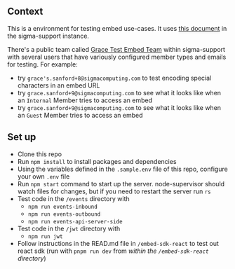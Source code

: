 ## Context

This is a environment for testing embed use-cases. It uses [this document](https://app.sigmacomputing.com/sigma-support/workbook/GS-Q3-24-Embed-Main-17S6AE3gIPEpthqvCWler8) in the sigma-support instance.

There's a public team called [Grace Test Embed Team](https://app.sigmacomputing.com/sigma-support/admin/teams/208e07fa-2d9f-4520-9c9a-cb461927c9cd) within sigma-support with several users that have variously configured member types and emails for testing. For example:
- try `grace's.sanford+8@sigmacomputing.com` to test encoding special characters in an embed URL
- try `grace.sanford+9@sigmacomputing.com` to see what it looks like when an `Internal` Member tries to access an embed
- try `grace.sanford+9@sigmacomputing.com` to see what it looks like when an `Guest` Member tries to access an embed

## Set up
- Clone this repo
- Run `npm install` to install packages and dependencies
- Using the variables defined in the `.sample.env` file of this repo, configure your own `.env` file 
- Run `npm start` command to start up the server. node-supervisor should watch files for changes, but if you need to restart the server run `rs`
- Test code in the `/events` directory with
    - `npm run events-inbound`
    - `npm run events-outbound`
    - `npm run events-api-server-side`
- Test code in the `/jwt` directory with
    - `npm run jwt`
- Follow instructions in the READ.md file in `/embed-sdk-react` to test out react sdk (run with `pnpm run dev` from _within the `/embed-sdk-react` directory_)